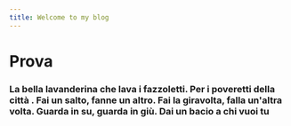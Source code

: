 ```yaml
---
title: Welcome to my blog
---
```

<h1>Prova </h1>

<h3> La bella lavanderina che lava i fazzoletti. Per i poveretti della città . Fai un salto, fanne un altro. Fai la giravolta, falla un'altra volta. Guarda in su, guarda in giù. Dai un bacio a chi vuoi tu </h3> 
